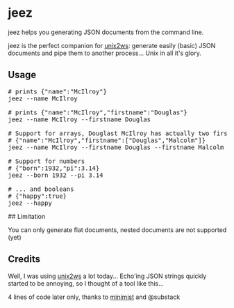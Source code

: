 jeez
====

jeez helps you generating JSON documents from the command line. 

jeez is the perfect companion for [unix2ws]("https://github.com/llambeau/Unix2WS.js"): generate easily (basic) JSON documents and pipe them to another process... Unix in all it's glory.

## Usage

<pre>
# prints {"name":"McIlroy"}
jeez --name McIlroy

# prints {"name":"McIlroy","firstname":"Douglas"}
jeez --name McIlroy --firstname Douglas

# Support for arrays, Douglast McIlroy has actually two firstnames
# {"name":"McIlroy","firstname":["Douglas","Malcolm"]}
jeez --name McIlroy --firstname Douglas --firstname Malcolm

# Support for numbers
# {"born":1932,"pi":3.14}
jeez --born 1932 --pi 3.14

# ... and booleans
# {"happy":true}
jeez --happy
</pre>

## Limitation

You can only generate flat documents, nested documents are not supported (yet)

## Credits

Well, I was using [unix2ws]("https://github.com/llambeau/Unix2WS.js") a lot today... Echo'ing JSON strings quickly started to be annoying, so I thought of a tool like this...

4 lines of code later only, thanks to [minimist](https://github.com/substack/minimist) and @substack